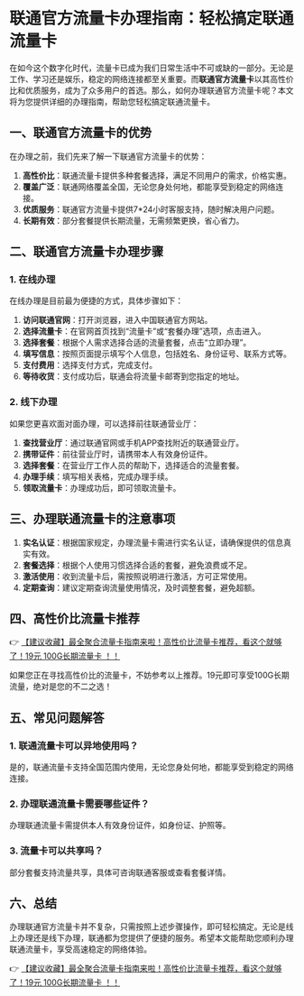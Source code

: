 # 联通官方流量卡办理指南：轻松搞定联通流量卡

在如今这个数字化时代，流量卡已成为我们日常生活中不可或缺的一部分。无论是工作、学习还是娱乐，稳定的网络连接都至关重要。而**联通官方流量卡**以其高性价比和优质服务，成为了众多用户的首选。那么，如何办理联通官方流量卡呢？本文将为您提供详细的办理指南，帮助您轻松搞定联通流量卡。

## 一、联通官方流量卡的优势

在办理之前，我们先来了解一下联通官方流量卡的优势：

1. **高性价比**：联通流量卡提供多种套餐选择，满足不同用户的需求，价格实惠。
2. **覆盖广泛**：联通网络覆盖全国，无论您身处何地，都能享受到稳定的网络连接。
3. **优质服务**：联通官方流量卡提供7*24小时客服支持，随时解决用户问题。
4. **长期有效**：部分套餐提供长期流量，无需频繁更换，省心省力。

## 二、联通官方流量卡办理步骤

### 1. 在线办理

在线办理是目前最为便捷的方式，具体步骤如下：

1. **访问联通官网**：打开浏览器，进入中国联通官方网站。
2. **选择流量卡**：在官网首页找到“流量卡”或“套餐办理”选项，点击进入。
3. **选择套餐**：根据个人需求选择合适的流量套餐，点击“立即办理”。
4. **填写信息**：按照页面提示填写个人信息，包括姓名、身份证号、联系方式等。
5. **支付费用**：选择支付方式，完成支付。
6. **等待收货**：支付成功后，联通会将流量卡邮寄到您指定的地址。

### 2. 线下办理

如果您更喜欢面对面办理，可以选择前往联通营业厅：

1. **查找营业厅**：通过联通官网或手机APP查找附近的联通营业厅。
2. **携带证件**：前往营业厅时，请携带本人有效身份证件。
3. **选择套餐**：在营业厅工作人员的帮助下，选择适合的流量套餐。
4. **办理手续**：填写相关表格，完成办理手续。
5. **领取流量卡**：办理成功后，即可领取流量卡。

## 三、办理联通流量卡的注意事项

1. **实名认证**：根据国家规定，办理流量卡需进行实名认证，请确保提供的信息真实有效。
2. **套餐选择**：根据个人使用习惯选择合适的套餐，避免浪费或不足。
3. **激活使用**：收到流量卡后，需按照说明进行激活，方可正常使用。
4. **定期查询**：建议定期查询流量使用情况，及时调整套餐，避免超额。

## 四、高性价比流量卡推荐

👉 [【建议收藏】最全聚合流量卡指南来啦！高性价比流量卡推荐，看这个就够了！19元 100G长期流量卡 ！！](https://bit.ly/Liuliangka)

如果您正在寻找高性价比的流量卡，不妨参考以上推荐。19元即可享受100G长期流量，绝对是您的不二之选！

## 五、常见问题解答

### 1. 联通流量卡可以异地使用吗？

是的，联通流量卡支持全国范围内使用，无论您身处何地，都能享受到稳定的网络连接。

### 2. 办理联通流量卡需要哪些证件？

办理联通流量卡需提供本人有效身份证件，如身份证、护照等。

### 3. 流量卡可以共享吗？

部分套餐支持流量共享，具体可咨询联通客服或查看套餐详情。

## 六、总结

办理联通官方流量卡并不复杂，只需按照上述步骤操作，即可轻松搞定。无论是线上办理还是线下办理，联通都为您提供了便捷的服务。希望本文能帮助您顺利办理联通流量卡，享受高速稳定的网络体验。

👉 [【建议收藏】最全聚合流量卡指南来啦！高性价比流量卡推荐，看这个就够了！19元 100G长期流量卡 ！！](https://bit.ly/Liuliangka)